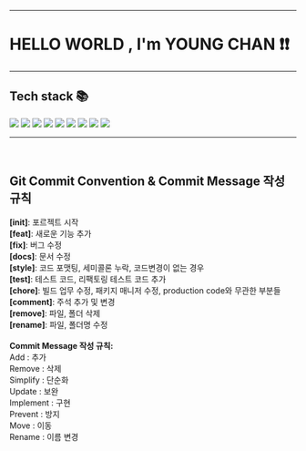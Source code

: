 <hr>
<h1>HELLO WORLD , I'm YOUNG CHAN ❗️❗️</h1>
<hr>
<h2>Tech stack 📚</h2>
<span>
    <img src="https://img.shields.io/badge/JAVA-007396?style=flat-square">
    <img src="https://img.shields.io/badge/JavaScript-F7DF1E?style=flat-square&logo=JavaScript&logoColor=black">
    <img src="https://img.shields.io/badge/Python-3776AB?style=flat-square&logo=python&logoColor=yellow">
    <img src="https://img.shields.io/badge/Git-F05032?style=flat-square&logo=Git&logoColor=black">
    <img src="https://img.shields.io/badge/GitHub-181717?style=flat-square&logo=GitHub&logoColor=white">
    <img src="https://img.shields.io/badge/Docker-2496ED?style=flat-square&logo=Docker&logoColor=white">
    <img src="https://img.shields.io/badge/Spring Boot-6DB33F?style=flat-square&logo=Spring Boot&logoColor=white">
    <img src="https://img.shields.io/badge/Oracle-F80000?style=flat-square&logo=Oracle&logoColor=white">
    <img src="https://img.shields.io/badge/PostgreSQL-4169E1?style=flat-square&logo=PostgreSQL&logoColor=white">
</span>
<hr>
<br>
<h2>Git Commit Convention &amp; Commit Message 작성 규칙</h2>
<p>
    <strong>[init]</strong>: 포르젝트 시작<br>
    <strong>[feat]</strong>: 새로운 기능 추가<br>
    <strong>[fix]</strong>: 버그 수정<br>
    <strong>[docs]</strong>: 문서 수정<br>
    <strong>[style]</strong>: 코드 포맷팅, 세미콜론 누락, 코드변경이 없는 경우<br>
    <strong>[test]</strong>: 테스트 코드, 리팩토링 테스트 코드 추가<br>
    <strong>[chore]</strong>: 빌드 업무 수정, 패키지 매니저 수정, production code와 무관한 부분들<br>
    <strong>[comment]</strong>: 주석 추가 및 변경<br>
    <strong>[remove]</strong>: 파일, 폴더 삭제<br>
    <strong>[rename]</strong>: 파일, 폴더명 수정<br><br>
    <strong>Commit Message 작성 규칙:</strong><br>
    Add : 추가<br>
    Remove : 삭제<br>
    Simplify : 단순화<br>
    Update : 보완<br>
    Implement : 구현<br>
    Prevent : 방지<br>
    Move : 이동<br>
    Rename : 이름 변경<br>
</p>
